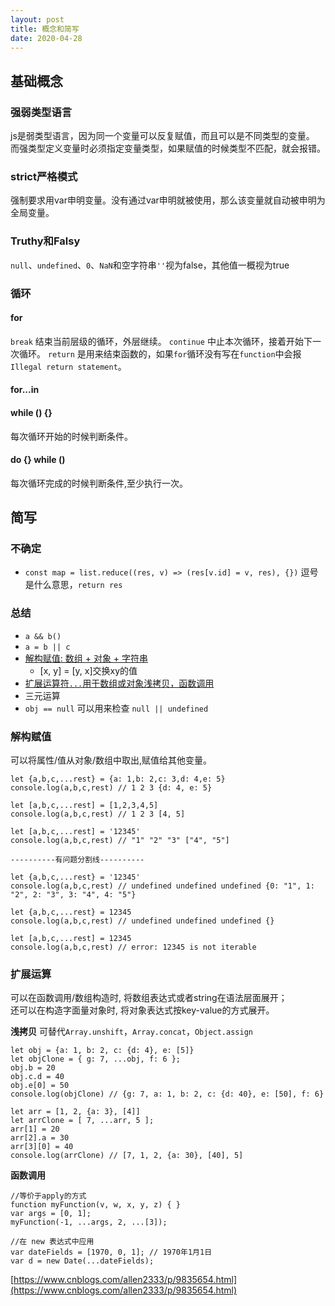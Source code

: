 ```yaml
---
layout: post
title: 概念和简写
date: 2020-04-28
---
```

## 基础概念
### 强弱类型语言
js是弱类型语言，因为同一个变量可以反复赋值，而且可以是不同类型的变量。  
而强类型定义变量时必须指定变量类型，如果赋值的时候类型不匹配，就会报错。

### strict严格模式
强制要求用var申明变量。没有通过var申明就被使用，那么该变量就自动被申明为全局变量。

### Truthy和Falsy
`null`、`undefined`、`0`、`NaN`和空字符串`''`视为false，其他值一概视为true

### 循环
#### for 
`break` 结束当前层级的循环，外层继续。
`continue` 中止本次循环，接着开始下一次循环。
`return` 是用来结束函数的，如果`for`循环没有写在`function`中会报`Illegal return statement`。

#### for...in
#### while () {}
每次循环开始的时候判断条件。
#### do {} while ()
每次循环完成的时候判断条件,至少执行一次。

## 简写
### 不确定
* `const map = list.reduce((res, v) => (res[v.id] = v, res), {})` 逗号是什么意思，`return res`

### 总结
* `a && b()`
* `a = b || c`
* [解构赋值: 数组 + 对象 + 字符串](#解构赋值)
  * [x, y] = [y, x]交换xy的值
* [扩展运算符`...`用于数组或对象浅拷贝，函数调用](#扩展运算符)
* 三元运算
* `obj == null` 可以用来检查 `null || undefined`
### 解构赋值  
可以将属性/值从对象/数组中取出,赋值给其他变量。

```
let {a,b,c,...rest} = {a: 1,b: 2,c: 3,d: 4,e: 5}
console.log(a,b,c,rest) // 1 2 3 {d: 4, e: 5}

let [a,b,c,...rest] = [1,2,3,4,5]
console.log(a,b,c,rest) // 1 2 3 [4, 5]

let [a,b,c,...rest] = '12345'
console.log(a,b,c,rest) // "1" "2" "3" ["4", "5"]

----------有问题分割线----------

let {a,b,c,...rest} = '12345'
console.log(a,b,c,rest) // undefined undefined undefined {0: "1", 1: "2", 2: "3", 3: "4", 4: "5"}

let {a,b,c,...rest} = 12345
console.log(a,b,c,rest) // undefined undefined undefined {}

let [a,b,c,...rest] = 12345
console.log(a,b,c,rest) // error: 12345 is not iterable

```

### 扩展运算
可以在函数调用/数组构造时, 将数组表达式或者string在语法层面展开；  
还可以在构造字面量对象时, 将对象表达式按key-value的方式展开。


**浅拷贝**
可替代`Array.unshift`，`Array.concat`，`Object.assign`
```
let obj = {a: 1, b: 2, c: {d: 4}, e: [5]}
let objClone = { g: 7, ...obj, f: 6 };
obj.b = 20
obj.c.d = 40
obj.e[0] = 50
console.log(objClone) // {g: 7, a: 1, b: 2, c: {d: 40}, e: [50], f: 6}

let arr = [1, 2, {a: 3}, [4]]
let arrClone = [ 7, ...arr, 5 ];
arr[1] = 20
arr[2].a = 30
arr[3][0] = 40
console.log(arrClone) // [7, 1, 2, {a: 30}, [40], 5]
```
**函数调用**
```
//等价于apply的方式
function myFunction(v, w, x, y, z) { }
var args = [0, 1];
myFunction(-1, ...args, 2, ...[3]);

//在 new 表达式中应用
var dateFields = [1970, 0, 1]; // 1970年1月1日
var d = new Date(...dateFields);
```

[https://www.cnblogs.com/allen2333/p/9835654.html](https://www.cnblogs.com/allen2333/p/9835654.html)
 

